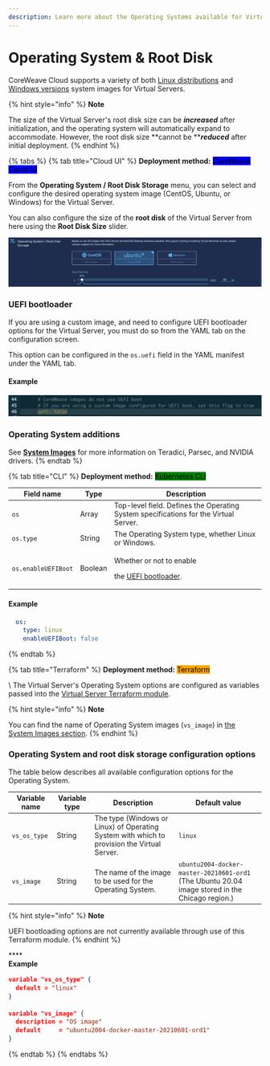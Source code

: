 ```yaml
---
description: Learn more about the Operating Systems available for Virtual Servers.
---
```


# Operating System & Root Disk

CoreWeave Cloud supports a variety of both [Linux distributions](https://docs.coreweave.com/virtual-servers/coreweave-system-images/linux-images?q=system+images) and [Windows versions](https://docs.coreweave.com/virtual-servers/coreweave-system-images/windows-images?q=system+images) system images for Virtual Servers.

{% hint style="info" %}
**Note**

The size of the Virtual Server's root disk size can be _**increased**_ after initialization, and the operating system will automatically expand to accommodate. However, the root disk size **cannot be **_**reduced**_ after initial deployment.
{% endhint %}

{% tabs %}
{% tab title="Cloud UI" %}
**Deployment method:** <mark style="background-color:blue;">CoreWeave Cloud UI</mark>

<mark style="background-color:blue;"></mark>

From the **Operating System / Root Disk Storage** menu, you can select and configure the desired operating system image (CentOS, Ubuntu, or Windows) for the Virtual Server.

You can also configure the size of the **root disk** of the Virtual Server from here using the **Root Disk Size** slider.



![The Operating System and Root Disk Size configuration section.](<../../.gitbook/assets/image (56) (2).png>)



### **UEFI bootloader**

If you are using a custom image, and need to configure UEFI bootloader options for the Virtual Server, you must do so from the YAML tab on the configuration screen.

This option can be configured in the `os.uefi` field in the YAML manifest under the YAML tab.



#### **Example**

![The os.uefi option configured under the YAML tab in the configuration screen.](<../../.gitbook/assets/image (56) (1).png>)



### Operating System add**itions**

See [**System Images**](../coreweave-system-images/) for more information on Teradici, Parsec, and NVIDIA drivers.
{% endtab %}

{% tab title="CLI" %}
**Deployment method:** <mark style="background-color:green;">Kubernetes CLI</mark>

<mark style="background-color:green;"></mark>

| Field name          | Type    | Description                                                                                                      |
| ------------------- | ------- | ---------------------------------------------------------------------------------------------------------------- |
| `os`                | Array   | Top-level field. Defines the Operating System specifications for the Virtual Server.                             |
| `os.type`           | String  | The Operating System type, whether Linux or Windows.                                                             |
| `os.enableUEFIBoot` | Boolean | <p>Whether or not to enable </p><p>the <a href="https://wiki.ubuntu.com/EFIBootLoaders">UEFI bootloader</a>.</p> |

####

#### Example

```yaml
  os:
    type: linux
    enableUEFIBoot: false
```
{% endtab %}

{% tab title="Terraform" %}
**Deployment method:** <mark style="background-color:orange;">Terraform</mark>

<mark style="background-color:orange;"></mark>\ <mark style="background-color:orange;"></mark>The Virtual Server's Operating System options are configured as variables passed into the [Virtual Server Terraform module](https://github.com/coreweave/kubernetes-cloud/tree/master/virtual-server/examples/terraform).



{% hint style="info" %}
**Note**

You can find the name of Operating System images (`vs_image`) in [the System Images section](https://docs.coreweave.com/virtual-servers/coreweave-system-images).
{% endhint %}

###

### Operating System and root disk storage configuration options

The table below describes all available configuration options for the Operating System.



| Variable name | Variable type | Description                                                                                 | Default value                                                                                   |
| ------------- | ------------- | ------------------------------------------------------------------------------------------- | ----------------------------------------------------------------------------------------------- |
| `vs_os_type`  | String        | The type (Windows or Linux) of Operating System with which to provision the Virtual Server. | `linux`                                                                                         |
| `vs_image`    | String        | The name of the image to be used for the Operating System.                                  | `ubuntu2004-docker-master-20210601-ord1` (The Ubuntu 20.04 image stored in the Chicago region.) |



{% hint style="info" %}
**Note**

UEFI bootloading options are not currently available through use of this Terraform module.
{% endhint %}

****\
**Example**

```json
variable "vs_os_type" {
  default = "linux"
}

variable "vs_image" {
  description = "OS image"
  default     = "ubuntu2004-docker-master-20210601-ord1"
}
```
{% endtab %}
{% endtabs %}
